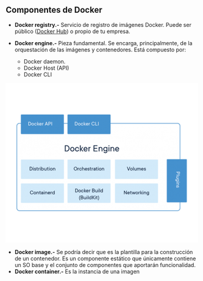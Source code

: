 ## Componentes de Docker

* **Docker registry.-** Servicio de registro de imágenes Docker. Puede ser público ([Docker Hub]((https://hub.docker.com/))) o propio de tu empresa.
* **Docker engine.-** Pieza fundamental. Se encarga, principalmente, de la orquestación de las imágenes y contenedores. Está compuesto por:

    - Docker daemon.
    - Docker Host (API)
    - Docker CLI

![docker-engine](./../images/docker-engine.png)

* **Docker image.-** Se podría decir que es la plantilla para la construcción de un contenedor. Es un componente estático que únicamente contiene un SO base y el conjunto de componentes que aportarán funcionalidad.
* **Docker container.-** Es la instancia de una imagen
